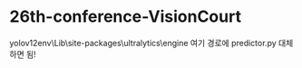 # 26th-conference-VisionCourt
yolov12env\Lib\site-packages\ultralytics\engine 
여기 경로에 predictor.py 대체하면 됨!
